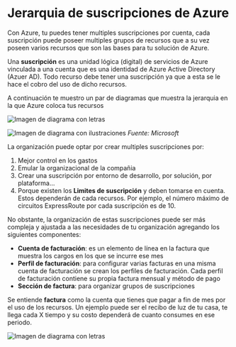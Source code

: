 # Jerarquia de suscripciones de Azure

Con Azure, tu puedes tener multiples suscripciones por cuenta, cada suscripción puede poseer multiples grupos de recursos que a su vez poseen varios recursos que son las bases para tu solución de Azure.

Una **suscripción** es una unidad lógica (digital) de servicios de Azure vinculada a una cuenta que es una identidad de Azure Active Directory (Azuer AD). 
Todo recurso debe tener una suscripción ya que a esta se le hace el cobro del uso de dicho recursos.

A continuación te muestro un par de diagramas que muestra la jerarquia en la que Azure coloca tus recursos

![Imagen de diagrama con letras](res/../diagrama_simple.jpg)

![Imagen de diagrama con ilustraciones](res/../diagrama_imagenes.png)
*Fuente: Microsoft*

La organización puede optar por crear multiples suscripciones por:
1. Mejor control en los gastos
2. Emular la organizacional de la compañia
3. Crear una suscripción por entorno de desarrollo, por solución, por plataforma...
4. Porque existen los **Limites de suscripción** y deben tomarse en cuenta. Estos dependerán de cada recursos. Por ejemplo, el número máximo de circuitos ExpressRoute por cada suscripción es de 10.

No obstante, la organización de estas suscripciones puede ser más compleja y ajustada a las necesidades de tu organización agregando los siguientes componentes:
- **Cuenta de facturación**: es un elemento de línea en la factura que muestra los cargos en los que se incurre ese mes
- **Perfil de facturación**: para configurar varias facturas en una misma cuenta de facturación se crean los perfiles de facturación. Cada perfil de facturación contiene su propia factura mensual y método de pago
- **Sección de factura**: para organizar grupos de suscripciones

Se entiende **factura** como la cuenta que tienes que pagar a fin de mes por el uso de los recursos. Un ejemplo puede ser el recibo de luz de tu casa, te llega cada X tiempo y su costo dependerá de cuanto consumes en ese periodo.

![Imagen de diagrama con letras](res/../diagrama_extendido.jpg)

